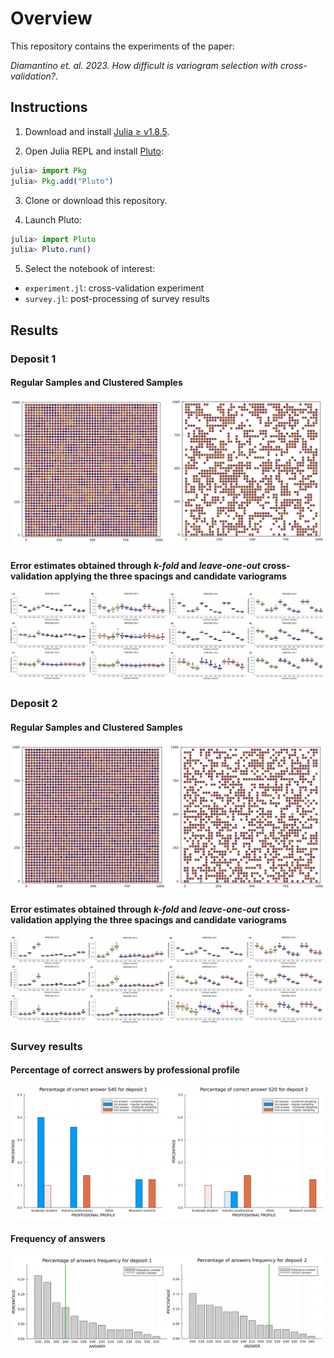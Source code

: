 # Overview

This repository contains the experiments of the paper:

*Diamantino et. al. 2023. How difficult is variogram selection with cross-validation?*.

## Instructions

1. Download and install [Julia ≥ v1.8.5](https://julialang.org/downloads/).

2. Open Julia REPL and install [Pluto](https://github.com/fonsp/Pluto.jl):
```julia
julia> import Pkg
julia> Pkg.add("Pluto")
```
3. Clone or download this repository.

4. Launch Pluto:
```julia
julia> import Pluto
julia> Pluto.run()
```
5. Select the notebook of interest:

- `experiment.jl`: cross-validation experiment
- `survey.jl`: post-processing of survey results

## Results

### Deposit 1

#### Regular Samples and Clustered Samples

![deposit1](images/deposit1.png) 

#### Error estimates obtained through *k-fold* and *leave-one-out* cross-validation applying the three spacings and candidate variograms

![dep1-boxplots](images/dep1-boxplots.png) 

### Deposit 2

#### Regular Samples and Clustered Samples

![deposit2](images/deposit2.png) 

#### Error estimates obtained through *k-fold* and *leave-one-out* cross-validation applying the three spacings and candidate variograms

![dep2-boxplots](images/dep2-boxplots.png) 

### Survey results

#### Percentage of correct answers by professional profile

![percentage](images/percentage.png) 

#### Frequency of answers

![frequenc](images/frequenc.png) 
